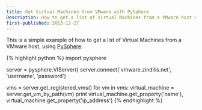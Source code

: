 ```yaml
---
title: Get Virtual Machines from VMware with PySphere
Description: How to get a list of Virtual Machines from a VMware host with PySphere
first-published: 2013-12-27
---
```


This is a simple example of how to get a list of Virtual Machines from 
a VMware host, using [PySphere](/docs/pysphere.html).

{% highlight python %}
import pysphere

server = pysphere.VIServer()
server.connect('vmware.zindilis.net', 'username', 'password')

vms = server.get_registered_vms()
for vm in vms:
	virtual_machine = server.get_vm_by_path(vm)
	print virtual_machine.get_property('name'), virtual_machine.get_property('ip_address')
{% endhighlight %}
